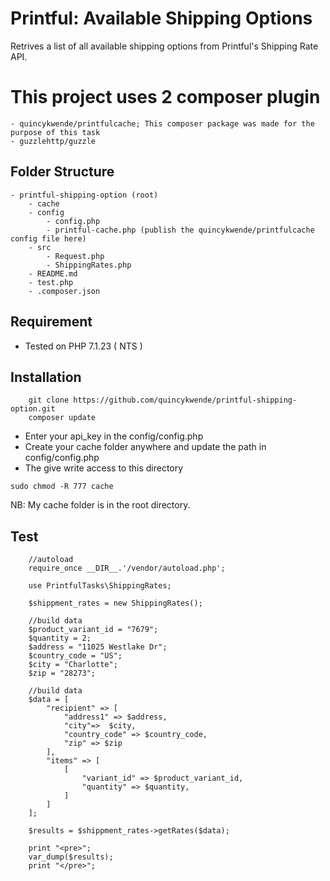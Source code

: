 # Printful: Available Shipping Options
Retrives a list of all available shipping options from Printful's Shipping Rate API. 

# This project uses 2 composer plugin
    - quincykwende/printfulcache; This composer package was made for the purpose of this task
    - guzzlehttp/guzzle


## Folder Structure
	- printful-shipping-option (root)
		- cache
		- config
			- config.php
			- printful-cache.php (publish the quincykwende/printfulcache config file here)
		- src
			- Request.php
			- ShippingRates.php
		- README.md
		- test.php
		- .composer.json


## Requirement
- Tested on PHP 7.1.23 ( NTS )


## Installation
```	
	git clone https://github.com/quincykwende/printful-shipping-option.git
	composer update

```
- Enter your api_key in the config/config.php
- Create your cache folder anywhere and update the path in config/config.php
- The give write access to this directory

```sudo chmod -R 777 cache```

NB: My cache folder is in the root directory. 


## Test
```	
	//autoload
	require_once __DIR__.'/vendor/autoload.php';

	use PrintfulTasks\ShippingRates;

	$shippment_rates = new ShippingRates();

	//build data
	$product_variant_id = "7679";
	$quantity = 2;
	$address = "11025 Westlake Dr";
	$country_code = "US";
	$city = "Charlotte";
	$zip = "28273";

    //build data
	$data = [
		"recipient" => [
			"address1" => $address,
			"city"=>  $city,
			"country_code" => $country_code,
			"zip" => $zip
		],
		"items" => [
			[
				"variant_id" => $product_variant_id,
				"quantity" => $quantity,
			]
		]
	];

	$results = $shippment_rates->getRates($data);

	print "<pre>";
	var_dump($results);
	print "</pre>";

```
